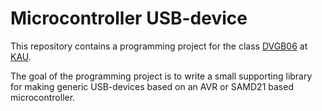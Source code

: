# Microcontroller USB-device 

This repository contains a programming project for the class [DVGB06](https://www.kau.se/en/education/programmes-and-courses/courses/DVGB06) at [KAU](https://www.kau.se/).

The goal of the programming project is to write a small supporting library for making generic USB-devices based on an AVR or SAMD21 based microcontroller.
